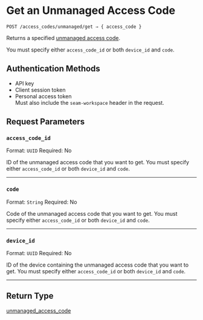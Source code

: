 # Get an Unmanaged Access Code

```
POST /access_codes/unmanaged/get ⇒ { access_code }
```

Returns a specified [unmanaged access code](https://docs.seam.co/latest/capability-guides/smart-locks/access-codes/migrating-existing-access-codes).

You must specify either `access_code_id` or both `device_id` and `code`.

## Authentication Methods

- API key
- Client session token
- Personal access token
  <br>Must also include the `seam-workspace` header in the request.

## Request Parameters

### `access_code_id`

Format: `UUID`
Required: No

ID of the unmanaged access code that you want to get. You must specify either `access_code_id` or both `device_id` and `code`.

***

### `code`

Format: `String`
Required: No

Code of the unmanaged access code that you want to get. You must specify either `access_code_id` or both `device_id` and `code`.

***

### `device_id`

Format: `UUID`
Required: No

ID of the device containing the unmanaged access code that you want to get. You must specify either `access_code_id` or both `device_id` and `code`.

***

## Return Type

[unmanaged\_access\_code](./)

